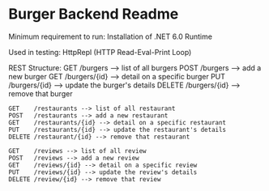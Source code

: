 # Burger Backend Readme

Minimum requirement to run:
    Installation of .NET 6.0 Runtime

Used in testing:
    HttpRepl (HTTP Read-Eval-Print Loop)

REST Structure:
    GET    /burgers --> list of all burgers
    POST   /burgers --> add a new burger
    GET    /burgers/{id} --> detail on a specific burger
    PUT    /burgers/{id} --> update the burger's details
    DELETE /burgers/{id} --> remove that burger

    GET    /restaurants --> list of all restaurant
    POST   /restaurants --> add a new restaurant
    GET    /restaurants/{id} --> detail on a specific restaurant
    PUT    /restaurants/{id} --> update the restaurant's details
    DELETE /restaurant/{id} --> remove that restaurant

    GET    /reviews --> list of all review
    POST   /reviews --> add a new review
    GET    /reviews/{id} --> detail on a specific review
    PUT    /reviews/{id} --> update the review's details
    DELETE /review/{id} --> remove that review